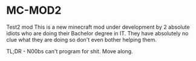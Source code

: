 # MC-MOD2
Test2 mod
This is a new minecraft mod under development by 2 absolute idiots who are doing their Bachelor degree in IT. 
They have absolutely no clue what they are doing so don't even bother helping them. 

TL;DR - N00bs can't program for shit. Move along. 
